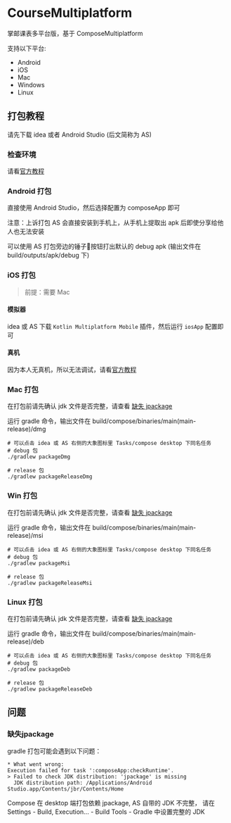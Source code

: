 # CourseMultiplatform
掌邮课表多平台版，基于 ComposeMultiplatform

支持以下平台:
- Android
- iOS
- Mac
- Windows
- Linux

## 打包教程
请先下载 idea 或者 Android Studio (后文简称为 AS)

### 检查环境
请看[官方教程](https://www.jetbrains.com/help/kotlin-multiplatform-dev/compose-multiplatform-setup.html#check-your-environment)

### Android 打包
直接使用 Android Studio，然后选择配置为 composeApp 即可

注意：上诉打包 AS 会直接安装到手机上，从手机上提取出 apk 后即使分享给他人也无法安装

可以使用 AS 打包旁边的锤子🔨按钮打出默认的 debug apk (输出文件在 build/outputs/apk/debug 下)

### iOS 打包

> 前提：需要 Mac

#### 模拟器
idea 或 AS 下载 `Kotlin Multiplatform Mobile` 插件，然后运行 `iosApp` 配置即可

#### 真机
因为本人无真机，所以无法调试，请看[官方教程](https://www.jetbrains.com/help/kotlin-multiplatform-dev/compose-multiplatform-create-first-app.html#run-on-a-real-ios-device)

### Mac 打包
在打包前请先确认 jdk 文件是否完整，请查看 [缺失 jpackage](#缺失jpackage)

运行 gradle 命令，输出文件在 build/compose/binaries/main(main-release)/dmg
```shell
# 可以点击 idea 或 AS 右侧的大象图标里 Tasks/compose desktop 下同名任务
# debug 包
./gradlew packageDmg

# release 包
./gradlew packageReleaseDmg
```

### Win 打包
在打包前请先确认 jdk 文件是否完整，请查看 [缺失 jpackage](#缺失jpackage)

运行 gradle 命令，输出文件在 build/compose/binaries/main(main-release)/msi
```shell
# 可以点击 idea 或 AS 右侧的大象图标里 Tasks/compose desktop 下同名任务
# debug 包
./gradlew packageMsi

# release 包
./gradlew packageReleaseMsi
```

### Linux 打包
在打包前请先确认 jdk 文件是否完整，请查看 [缺失 jpackage](#缺失jpackage)

运行 gradle 命令，输出文件在 build/compose/binaries/main(main-release)/deb
```shell
# 可以点击 idea 或 AS 右侧的大象图标里 Tasks/compose desktop 下同名任务
# debug 包
./gradlew packageDeb

# release 包
./gradlew packageReleaseDeb
```

## 问题

### 缺失jpackage
gradle 打包可能会遇到以下问题：
```
* What went wrong:
Execution failed for task ':composeApp:checkRuntime'.
> Failed to check JDK distribution: 'jpackage' is missing
  JDK distribution path: /Applications/Android Studio.app/Contents/jbr/Contents/Home

```
Compose 在 desktop 端打包依赖 jpackage, AS 自带的 JDK 不完整，
请在 Settings - Build, Execution... - Build Tools - Gradle 中设置完整的 JDK
